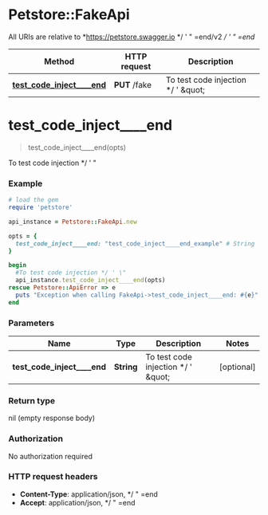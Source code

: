 # Petstore::FakeApi

All URIs are relative to *https://petstore.swagger.io */ &#39; &quot; &#x3D;end/v2 */ &#39; &quot; &#x3D;end*

Method | HTTP request | Description
------------- | ------------- | -------------
[**test_code_inject____end**](FakeApi.md#test_code_inject____end) | **PUT** /fake | To test code injection */ &#39; \&quot; 


# **test_code_inject____end**
> test_code_inject____end(opts)

To test code injection */ ' \" 

### Example
```ruby
# load the gem
require 'petstore'

api_instance = Petstore::FakeApi.new

opts = { 
  test_code_inject____end: "test_code_inject____end_example" # String | To test code injection */ ' \" 
}

begin
  #To test code injection */ ' \" 
  api_instance.test_code_inject____end(opts)
rescue Petstore::ApiError => e
  puts "Exception when calling FakeApi->test_code_inject____end: #{e}"
end
```

### Parameters

Name | Type | Description  | Notes
------------- | ------------- | ------------- | -------------
 **test_code_inject____end** | **String**| To test code injection */ &#39; \&quot;  | [optional] 

### Return type

nil (empty response body)

### Authorization

No authorization required

### HTTP request headers

 - **Content-Type**: application/json, */  " =end
 - **Accept**: application/json, */  " =end



